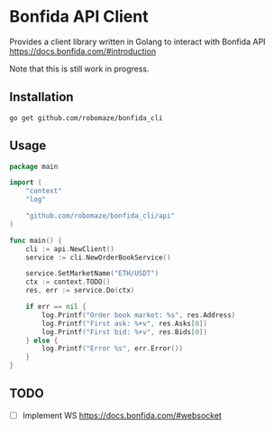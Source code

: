 # Bonfida API Client

Provides a client library written in Golang to interact with Bonfida API https://docs.bonfida.com/#introduction

Note that this is still work in progress.

## Installation

`go get github.com/robomaze/bonfida_cli`

## Usage

```go
package main

import (
	"context"
	"log"

	"github.com/robomaze/bonfida_cli/api"
)

func main() {
	cli := api.NewClient()
	service := cli.NewOrderBookService()

	service.SetMarketName("ETH/USDT")
	ctx := context.TODO()
	res, err := service.Do(ctx)

	if err == nil {
		log.Printf("Order book market: %s", res.Address)
		log.Printf("First ask: %+v", res.Asks[0])
		log.Printf("First bid: %+v", res.Bids[0])
	} else {
		log.Printf("Error %s", err.Error())
	}
}

```

## TODO

- [ ] Implement WS https://docs.bonfida.com/#websocket
